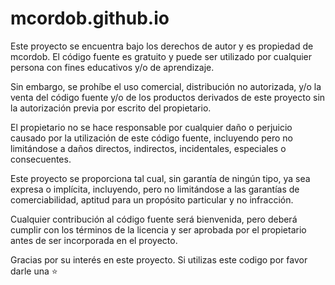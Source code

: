 # mcordob.github.io

Este proyecto se encuentra bajo los derechos de autor y es propiedad de mcordob. El código fuente es gratuito y puede ser utilizado por cualquier persona con fines educativos y/o de aprendizaje.

Sin embargo, se prohíbe el uso comercial, distribución no autorizada, y/o la venta del código fuente y/o de los productos derivados de este proyecto sin la autorización previa por escrito del propietario.

El propietario no se hace responsable por cualquier daño o perjuicio causado por la utilización de este código fuente, incluyendo pero no limitándose a daños directos, indirectos, incidentales, especiales o consecuentes.

Este proyecto se proporciona tal cual, sin garantía de ningún tipo, ya sea expresa o implícita, incluyendo, pero no limitándose a las garantías de comerciabilidad, aptitud para un propósito particular y no infracción.

Cualquier contribución al código fuente será bienvenida, pero deberá cumplir con los términos de la licencia y ser aprobada por el propietario antes de ser incorporada en el proyecto.

Gracias por su interés en este proyecto.
                                                Si utilizas este codigo por favor darle una ⭐
